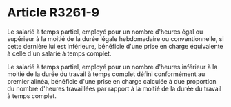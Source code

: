 # Article R3261-9

Le salarié à temps partiel, employé pour un nombre d'heures égal ou supérieur à la moitié de la durée légale hebdomadaire ou conventionnelle, si cette dernière lui est inférieure, bénéficie d'une prise en charge équivalente à celle d'un salarié à temps complet. 

Le salarié à temps partiel, employé pour un nombre d'heures inférieur à la moitié de la durée du travail à temps complet défini conformément au premier alinéa, bénéficie d'une prise en charge calculée à due proportion du nombre d'heures travaillées par rapport à la moitié de la durée du travail à temps complet.